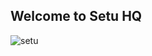 ## Welcome to Setu HQ

![setu](https://storage.googleapis.com/building-bridges-assets/latest/setu_16_babbf4f910/setu_16_babbf4f910.jpg)
